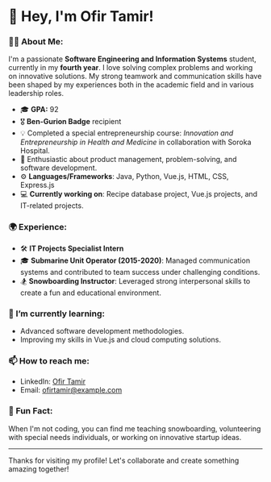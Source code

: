 
# 👋 Hey, I'm Ofir Tamir!

### 👨‍💻 About Me:
I'm a passionate **Software Engineering and Information Systems** student, currently in my **fourth year**. I love solving complex problems and working on innovative solutions. My strong teamwork and communication skills have been shaped by my experiences both in the academic field and in various leadership roles.

- 🎓 **GPA:** 92
- 🎖 **Ben-Gurion Badge** recipient
- 💡 Completed a special entrepreneurship course: *Innovation and Entrepreneurship in Health and Medicine* in collaboration with Soroka Hospital.
- 🚀 Enthusiastic about product management, problem-solving, and software development.
- ⚙️ **Languages/Frameworks**: Java, Python, Vue.js, HTML, CSS, Express.js
- 💻 **Currently working on**: Recipe database project, Vue.js projects, and IT-related projects.
  
### 🌍 Experience:
- 🛠 **IT Projects Specialist Intern**
- 🎓 **Submarine Unit Operator (2015-2020)**: Managed communication systems and contributed to team success under challenging conditions.
- 🏂 **Snowboarding Instructor**: Leveraged strong interpersonal skills to create a fun and educational environment.

### 🌱 I’m currently learning:
- Advanced software development methodologies.
- Improving my skills in Vue.js and cloud computing solutions.

### 📫 How to reach me:
- LinkedIn: [Ofir Tamir](https://linkedin.com/in/ofirtamir)
- Email: ofirtamir@example.com

### 💬 Fun Fact:
When I'm not coding, you can find me teaching snowboarding, volunteering with special needs individuals, or working on innovative startup ideas.

---

Thanks for visiting my profile! Let's collaborate and create something amazing together!
